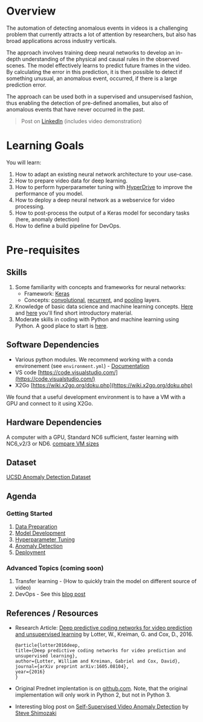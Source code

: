 # Overview

The automation of detecting anomalous events in videos is a challenging problem that currently attracts a lot of attention by researchers, but also has broad applications across industry verticals.  

The approach involves training deep neural networks to develop an in-depth understanding of the physical and causal rules in the observed scenes. The model effectively learns to predict future frames in the video. By calculating the error in this prediction, it is then possible to detect if something unusual, an anomalous event, occurred, if there is a large prediction error.  

The approach can be used both in a supervised and unsupervised fashion, thus enabling the detection of pre-defined anomalies, but also of anomalous events that have never occurred in the past. 

> Post on [LinkedIn](https://www.linkedin.com/feed/update/urn:li:activity:6512538611181846528) (includes video demonstration)

# Learning Goals

You will learn:
1. How to adapt an existing neural network architecture to your use-case.
1. How to prepare video data for deep learning. 
1. How to perform hyperparameter tuning with [HyperDrive](https://azure.microsoft.com/en-us/blog/experimentation-using-azure-machine-learning/) to improve the performance of you model.
1. How to deploy a deep neural network as a webservice for video processing. 
1. How to post-process the output of a Keras model for secondary tasks (here, anomaly detection)
2. How to define a build pipeline for DevOps.


# Pre-requisites

## Skills

1. Some familiarity with concepts and frameworks for neural networks:
	- Framework: [Keras](https://keras.io/)
	- Concepts: [convolutional](https://keras.io/layers/convolutional/), [recurrent](https://keras.io/layers/recurrent/), and [pooling](https://keras.io/layers/pooling/) layers.
2. Knowledge of basic data science and machine learning concepts. [Here](https://www.youtube.com/watch?v=gNV9EqwXCpw) and [here](https://www.youtube.com/watch?v=GBDSBInvz08) you'll find short introductory material.
3. Moderate skills in coding with Python and machine learning using Python. A good place to start is [here](https://www.youtube.com/watch?v=-Rf4fZDQ0yw&list=PLjgj6kdf_snaw8QnlhK5f3DzFDFKDU5f4).

## Software Dependencies

- Various python modules. We recommend working with a conda environement (see `environment.yml`) - [Documentation](https://conda.io/projects/conda/en/latest/user-guide/tasks/manage-environments.html)
- VS code [https://code.visualstudio.com/](https://code.visualstudio.com/)
- X2Go [https://wiki.x2go.org/doku.php](https://wiki.x2go.org/doku.php)

We found that a useful development environment is to have a VM with a GPU and connect to it using X2Go.

## Hardware Dependencies

A computer with a GPU, Standard NC6 sufficient, faster learning with NC6_v2/3 or ND6. [compare VM sizes](https://docs.microsoft.com/en-us/azure/virtual-machines/windows/sizes-gpu)

## Dataset

[UCSD Anomaly Detection Dataset](http://www.svcl.ucsd.edu/projects/anomaly/dataset.htm)

## Agenda

### Getting Started

1. [Data Preparation](./docs/data_prep_w_pillow.md)
2. [Model Development](./docs/model_development.md)
3. [Hyperparameter Tuning](./docs/hyperparameter_tuning.md)
4. [Anomaly Detection](./docs/anomaly_detection.md)
5. [Deployment](./docs/deployment.md)

### Advanced Topics (coming soon)

1. Transfer learning - (How to quickly train the model on different source of video)
1. DevOps - See this [blog post](https://azure.microsoft.com/en-us/blog/breaking-the-wall-between-data-scientists-and-app-developers-with-azure-devops/)

## References / Resources

- Research Article: [Deep predictive coding networks for video prediction and unsupervised learning](https://arxiv.org/abs/1605.08104) by Lotter, W., Kreiman, G. and Cox, D., 2016.

	```
	@article{lotter2016deep,
	title={Deep predictive coding networks for video prediction and unsupervised learning},
	author={Lotter, William and Kreiman, Gabriel and Cox, David},
	journal={arXiv preprint arXiv:1605.08104},
	year={2016}
	}
	```
- Original Prednet implentation is on [github.com](https://coxlab.github.io/prednet/). Note, that the original implementation will only work in Python 2, but not in Python 3.

- Interesting blog post on [Self-Supervised Video Anomaly Detection](https://launchpad.ai/blog/video-anomaly-detection) by [Steve Shimozaki](https://launchpad.ai/blog?author=590f381c3e00bed4273e304b) 
